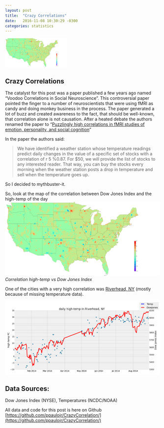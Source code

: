```yaml
---
layout: post
title:  "Crazy Correlations"
date:   2016-11-08 10:30:29 -0300
categories: statistics
---
```

<img src="https://raw.githubusercontent.com/ppaulojr/CrazyCorrelation/master/weather/results/crazy_us.png" width="200">

## Crazy Correlations
The catalyst for this post was a paper published a few years ago named “Voodoo Correlations in Social Neuroscience”. This controversial paper pointed the finger to a number of neuroscientists that were using fMRI as candy and doing monkey business in the process. The paper generated a lot of buzz and created awareness to the fact, that should be well-known, that correlation alone is not causation. After a heated debate the authors renamed the paper to “[Puzzlingly high correlations in fMRI studies of emotion, personality, and social cognition](https://web.archive.org/web/20150321064936/http://www.edvul.com/pdf/VulHarrisWinkielmanPashler-PPS-2009.pdf)”

In the paper the authors said:

> We have identified a weather station whose temperature readings predict daily changes in the value of a specific set of stocks with a correlation of r 5 %0.87. For $50, we will provide the list of stocks to any interested reader. That way, you can buy the stocks every morning when the weather station posts a drop in temperature and sell when the temperature goes up.

So I decided to mythbuster-it.

So, look at the map of the correlation between Dow Jones Index and the high-temp of the day
![Correlation high-temp vs Dow Jones Index](https://raw.githubusercontent.com/ppaulojr/CrazyCorrelation/master/weather/results/crazy_us.png)
_Correlation high-temp vs Dow Jones Index_

One of the cities with a very high correlation was [Riverhead, NY](http://en.wikipedia.org/wiki/Riverhead_(town),_New_York) (mostly because of missing temperature data).

![Riverhead correlation](https://raw.githubusercontent.com/ppaulojr/CrazyCorrelation/master/weather/results/plotRiverheadNY.png)

## Data Sources: 
Dow Jones Index (NYSE), Temperatures (NCDC/NOAA)

All data and code for this post is here on Github [https://github.com/ppaulojr/CrazyCorrelation/](https://github.com/ppaulojr/CrazyCorrelation/)
